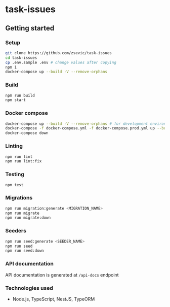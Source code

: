 # task-issues

## Getting started

### Setup

```bash
git clone https://github.com/zsevic/task-issues
cd task-issues
cp .env.sample .env # change values after copying
npm i
docker-compose up --build -V --remove-orphans
```

### Build

```bash
npm run build
npm start
```

### Docker compose

```bash
docker-compose up --build -V --remove-orphans # for development environment
docker-compose -f docker-compose.yml -f docker-compose.prod.yml up --build -V
docker-compose down
```

### Linting

```bash
npm run lint
npm run lint:fix
```

### Testing

```bash
npm test
```

### Migrations

```bash
npm run migration:generate <MIGRATION_NAME>
npm run migrate
npm run migrate:down
```

### Seeders

```bash
npm run seed:generate <SEEDER_NAME>
npm run seed
npm run seed:down
```

### API documentation

API documentation is generated at `/api-docs` endpoint

### Technologies used

- Node.js, TypeScript, NestJS, TypeORM
